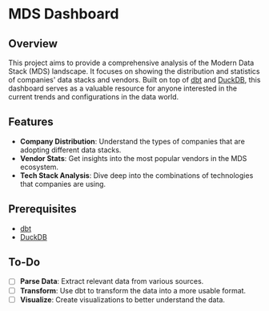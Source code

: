 # MDS Dashboard

## Overview

This project aims to provide a comprehensive analysis of the Modern Data Stack (MDS) landscape. It focuses on showing the distribution and statistics of companies' data stacks and vendors. Built on top of [dbt](https://www.getdbt.com/) and [DuckDB](https://duckdb.org/), this dashboard serves as a valuable resource for anyone interested in the current trends and configurations in the data world.

## Features

- **Company Distribution**: Understand the types of companies that are adopting different data stacks.
- **Vendor Stats**: Get insights into the most popular vendors in the MDS ecosystem.
- **Tech Stack Analysis**: Dive deep into the combinations of technologies that companies are using.

## Prerequisites

- [dbt](https://docs.getdbt.com/dbt-cli/installation)
- [DuckDB](https://duckdb.org/docs/installation)

## To-Do

- [ ] **Parse Data**: Extract relevant data from various sources.
- [ ] **Transform**: Use dbt to transform the data into a more usable format.
- [ ] **Visualize**: Create visualizations to better understand the data.
